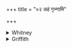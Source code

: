 +++
title = "०२ अहं गृभ्णामि"

+++

<details><summary>Whitney</summary>

### Translation
2. I seize \[your\] minds with \[my\] mind; come after my intent with  
\[your\] intents; I put your hearts in my control; come with \[your\]  
tracks following my motion.

### Notes
These two verses are a repetition of iii. 8. 5, 6. In our text, *-rete*  
at the end of **b** is a misprint for *reta*. ⌊As to the meter, see note  
to iii. 8. 6.⌋
</details>

<details><summary>Griffith</summary>

I with my spirit make your spirits captive: these with their thoughts follow my thought and wishes. I make your hearts submissive to mine order closely attending go where I precede you.
</details>
